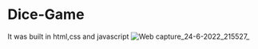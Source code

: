 # Dice-Game
It was built in html,css and javascript
![Web capture_24-6-2022_215527_](https://user-images.githubusercontent.com/74997670/175753960-941cebb7-479e-4dde-a35e-9ff9e92c2367.jpeg)

